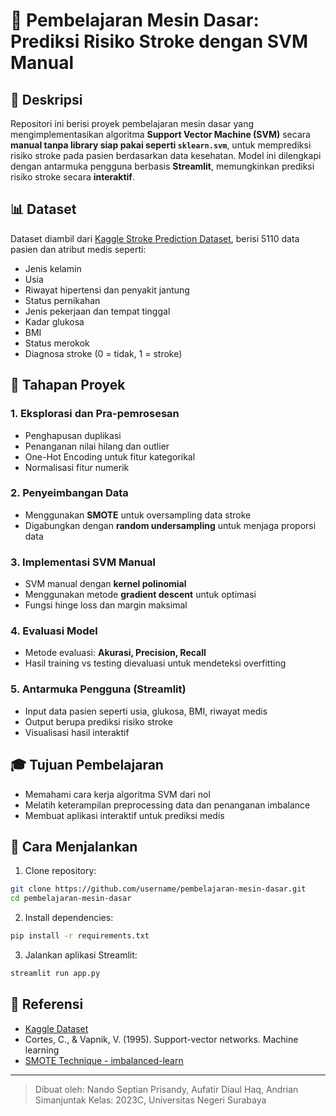 # 🧠 Pembelajaran Mesin Dasar: Prediksi Risiko Stroke dengan SVM Manual

## 🔖 Deskripsi

Repositori ini berisi proyek pembelajaran mesin dasar yang mengimplementasikan algoritma **Support Vector Machine (SVM)** secara **manual tanpa library siap pakai seperti `sklearn.svm`**, untuk memprediksi risiko stroke pada pasien berdasarkan data kesehatan. Model ini dilengkapi dengan antarmuka pengguna berbasis **Streamlit**, memungkinkan prediksi risiko stroke secara **interaktif**.

## 📊 Dataset

Dataset diambil dari [Kaggle Stroke Prediction Dataset](https://www.kaggle.com/datasets/fedesoriano/stroke-prediction-dataset), berisi 5110 data pasien dan atribut medis seperti:

* Jenis kelamin
* Usia
* Riwayat hipertensi dan penyakit jantung
* Status pernikahan
* Jenis pekerjaan dan tempat tinggal
* Kadar glukosa
* BMI
* Status merokok
* Diagnosa stroke (0 = tidak, 1 = stroke)

## 📅 Tahapan Proyek

### 1. Eksplorasi dan Pra-pemrosesan

* Penghapusan duplikasi
* Penanganan nilai hilang dan outlier
* One-Hot Encoding untuk fitur kategorikal
* Normalisasi fitur numerik

### 2. Penyeimbangan Data

* Menggunakan **SMOTE** untuk oversampling data stroke
* Digabungkan dengan **random undersampling** untuk menjaga proporsi data

### 3. Implementasi SVM Manual

* SVM manual dengan **kernel polinomial**
* Menggunakan metode **gradient descent** untuk optimasi
* Fungsi hinge loss dan margin maksimal

### 4. Evaluasi Model

* Metode evaluasi: **Akurasi, Precision, Recall**
* Hasil training vs testing dievaluasi untuk mendeteksi overfitting

### 5. Antarmuka Pengguna (Streamlit)

* Input data pasien seperti usia, glukosa, BMI, riwayat medis
* Output berupa prediksi risiko stroke
* Visualisasi hasil interaktif

## 🎓 Tujuan Pembelajaran

* Memahami cara kerja algoritma SVM dari nol
* Melatih keterampilan preprocessing data dan penanganan imbalance
* Membuat aplikasi interaktif untuk prediksi medis

## 🚀 Cara Menjalankan

1. Clone repository:

```bash
git clone https://github.com/username/pembelajaran-mesin-dasar.git
cd pembelajaran-mesin-dasar
```

2. Install dependencies:

```bash
pip install -r requirements.txt
```

3. Jalankan aplikasi Streamlit:

```bash
streamlit run app.py
```

## 🔗 Referensi

* [Kaggle Dataset](https://www.kaggle.com/datasets/fedesoriano/stroke-prediction-dataset)
* Cortes, C., & Vapnik, V. (1995). Support-vector networks. Machine learning
* [SMOTE Technique - imbalanced-learn](https://imbalanced-learn.org/stable/references/generated/imblearn.over_sampling.SMOTE.html)

---

> Dibuat oleh: Nando Septian Prisandy, Aufatir Diaul Haq, Andrian Simanjuntak
> Kelas: 2023C, Universitas Negeri Surabaya
